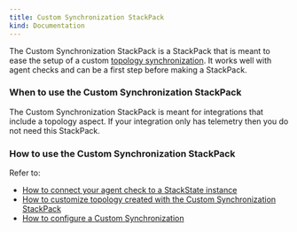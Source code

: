 ```yaml
---
title: Custom Synchronization StackPack
kind: Documentation
---
```


The Custom Synchronization StackPack is a StackPack that is meant to ease the setup of a custom [topology synchronization](/configure/topology_synchronization). It works well with agent checks and can be a first step before making a StackPack.

### When to use the Custom Synchronization StackPack

The Custom Synchronization StackPack is meant for integrations that include a topology aspect. If your integration only has telemetry then you do not need this StackPack.

### How to use the Custom Synchronization StackPack

Refer to:

 * [How to connect your agent check to a StackState instance](/develop/custom_synchronization_stackpack/how_to_connect_agent_check_with_stackstate_instance/)
 * [How to customize topology created with the Custom Synchronization StackPack](/develop/custom_synchronization_stackpack/how_to_customize_elements_created_by_custom_synchronization_stackpack/)
 * [How to configure a Custom Synchronization](/develop/custom_synchronization_stackpack/how_to_configure_custom_synchronization/)
